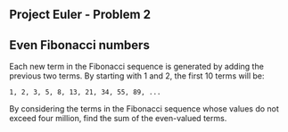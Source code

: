 ## Project Euler - Problem 2
## Even Fibonacci numbers

Each new term in the Fibonacci sequence is generated by adding the previous two terms. 
By starting with 1 and 2, the first 10 terms will be:

`1, 2, 3, 5, 8, 13, 21, 34, 55, 89, ...`

By considering the terms in the Fibonacci sequence whose values do not exceed four million, find 
the sum of the even-valued terms.
